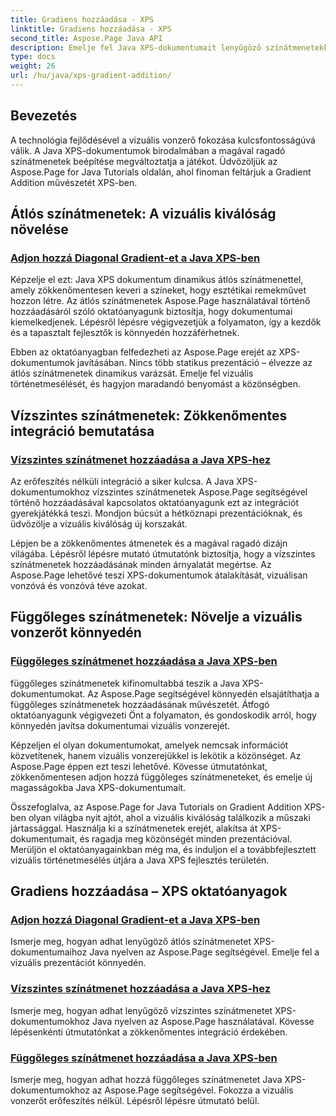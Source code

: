```yaml
---
title: Gradiens hozzáadása - XPS
linktitle: Gradiens hozzáadása - XPS
second_title: Aspose.Page Java API
description: Emelje fel Java XPS-dokumentumait lenyűgöző színátmenetekkel. Tanuljon meg könnyedén hozzáadni átlós, vízszintes és függőleges színátmeneteket az Aspose.Page oktatóanyagaival.
type: docs
weight: 26
url: /hu/java/xps-gradient-addition/
---
```

## Bevezetés

A technológia fejlődésével a vizuális vonzerő fokozása kulcsfontosságúvá válik. A Java XPS-dokumentumok birodalmában a magával ragadó színátmenetek beépítése megváltoztatja a játékot. Üdvözöljük az Aspose.Page for Java Tutorials oldalán, ahol finoman feltárjuk a Gradient Addition művészetét XPS-ben.

## Átlós színátmenetek: A vizuális kiválóság növelése
### [Adjon hozzá Diagonal Gradient-et a Java XPS-ben](./diagonal/)

Képzelje el ezt: Java XPS dokumentum dinamikus átlós színátmenettel, amely zökkenőmentesen keveri a színeket, hogy esztétikai remekművet hozzon létre. Az átlós színátmenetek Aspose.Page használatával történő hozzáadásáról szóló oktatóanyagunk biztosítja, hogy dokumentumai kiemelkedjenek. Lépésről lépésre végigvezetjük a folyamaton, így a kezdők és a tapasztalt fejlesztők is könnyedén hozzáférhetnek.

Ebben az oktatóanyagban felfedezheti az Aspose.Page erejét az XPS-dokumentumok javításában. Nincs több statikus prezentáció – élvezze az átlós színátmenetek dinamikus varázsát. Emelje fel vizuális történetmesélését, és hagyjon maradandó benyomást a közönségben.

## Vízszintes színátmenetek: Zökkenőmentes integráció bemutatása
### [Vízszintes színátmenet hozzáadása a Java XPS-hez](./horizontal/)

Az erőfeszítés nélküli integráció a siker kulcsa. A Java XPS-dokumentumokhoz vízszintes színátmenetek Aspose.Page segítségével történő hozzáadásával kapcsolatos oktatóanyagunk ezt az integrációt gyerekjátékká teszi. Mondjon búcsút a hétköznapi prezentációknak, és üdvözölje a vizuális kiválóság új korszakát.

Lépjen be a zökkenőmentes átmenetek és a magával ragadó dizájn világába. Lépésről lépésre mutató útmutatónk biztosítja, hogy a vízszintes színátmenetek hozzáadásának minden árnyalatát megértse. Az Aspose.Page lehetővé teszi XPS-dokumentumok átalakítását, vizuálisan vonzóvá és vonzóvá téve azokat.

## Függőleges színátmenetek: Növelje a vizuális vonzerőt könnyedén
### [Függőleges színátmenet hozzáadása a Java XPS-ben](./vertical/)

függőleges színátmenetek kifinomultabbá teszik a Java XPS-dokumentumokat. Az Aspose.Page segítségével könnyedén elsajátíthatja a függőleges színátmenetek hozzáadásának művészetét. Átfogó oktatóanyagunk végigvezeti Önt a folyamaton, és gondoskodik arról, hogy könnyedén javítsa dokumentumai vizuális vonzerejét.

Képzeljen el olyan dokumentumokat, amelyek nemcsak információt közvetítenek, hanem vizuális vonzerejükkel is lekötik a közönséget. Az Aspose.Page éppen ezt teszi lehetővé. Kövesse útmutatónkat, zökkenőmentesen adjon hozzá függőleges színátmeneteket, és emelje új magasságokba Java XPS-dokumentumait.

Összefoglalva, az Aspose.Page for Java Tutorials on Gradient Addition XPS-ben olyan világba nyit ajtót, ahol a vizuális kiválóság találkozik a műszaki jártassággal. Használja ki a színátmenetek erejét, alakítsa át XPS-dokumentumait, és ragadja meg közönségét minden prezentációval. Merüljön el oktatóanyagainkban még ma, és induljon el a továbbfejlesztett vizuális történetmesélés útjára a Java XPS fejlesztés területén.
## Gradiens hozzáadása – XPS oktatóanyagok
### [Adjon hozzá Diagonal Gradient-et a Java XPS-ben](./diagonal/)
Ismerje meg, hogyan adhat lenyűgöző átlós színátmenetet XPS-dokumentumaihoz Java nyelven az Aspose.Page segítségével. Emelje fel a vizuális prezentációt könnyedén.
### [Vízszintes színátmenet hozzáadása a Java XPS-hez](./horizontal/)
Ismerje meg, hogyan adhat lenyűgöző vízszintes színátmenetet XPS-dokumentumokhoz Java nyelven az Aspose.Page használatával. Kövesse lépésenkénti útmutatónkat a zökkenőmentes integráció érdekében.
### [Függőleges színátmenet hozzáadása a Java XPS-ben](./vertical/)
Ismerje meg, hogyan adhat hozzá függőleges színátmenetet Java XPS-dokumentumokhoz az Aspose.Page segítségével. Fokozza a vizuális vonzerőt erőfeszítés nélkül. Lépésről lépésre útmutató belül.